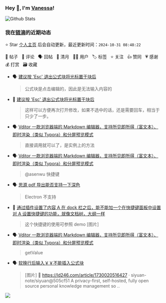 ### Hey 👋, I'm [Vanessa](http://vanessa.b3log.org/)!

![Github Stats](https://github-readme-stats.vercel.app/api?username=Vanessa219&show_icons=true)

<!--events start -->

### 我在[链滴](https://ld246.com)的近期动态

⭐️ Star [个人主页](https://github.com/Vanessa219/Vanessa219) 后会自动更新，最近更新时间：`2024-10-31 08:48:22`

📝 帖子 &nbsp; 💬 评论 &nbsp; 🗣 回帖 &nbsp; 🌙 清月 &nbsp; 👨‍💻 用户 &nbsp; 🏷️ 标签 &nbsp; ⭐️ 关注 &nbsp; 👍 赞同 &nbsp; 💗 感谢 &nbsp; 💰 打赏 &nbsp; 🗃 收藏

* 🗣 [建议按 'Esc' 退出公式块将光标置于块后](https://ld246.com/article/1730263684341/comment/1730306118051#comments)

  > 公式块是点击编辑的，因此是无法输入内容的
* 💬 [建议按 'Esc' 退出公式块将光标置于块后](https://ld246.com/article/1730263684341/comment/1730301885297#comments)

  > 这样可以方便再次打开修改，如果不选中的话，还是需要回车，相当于只少了一步。
* 🗣 [Vditor 一款浏览器端的 Markdown 编辑器，支持所见即所得（富文本）、即时渲染（类似 Typora）和分屏预览模式](https://ld246.com/article/1549638745630/comment/1730289257434#comments)

  > 直接调用就可以了，是实例上的方法
* 🗣 [Vditor 一款浏览器端的 Markdown 编辑器，支持所见即所得（富文本）、即时渲染（类似 Typora）和分屏预览模式](https://ld246.com/article/1549638745630/comment/1728960156710#comments)

  > @asenwu 快捷键
* 🗣 [思源 pdf 导出能否支持一下深色](https://ld246.com/article/1730199161143/comment/1730200249245#comments)

  > Electron 不支持
* 💬 [通过插件设置了内容 A 在 dock 栏之后，能不能加一个在快捷键面板中设置对 A 设置快捷键的功能，就像文档树，大纲一样](https://ld246.com/article/1730206714275/comment/1730250345541#comments)

  > 这个快捷键的使用可参照 demo [图片]
* 🗣 [Vditor 一款浏览器端的 Markdown 编辑器，支持所见即所得（富文本）、即时渲染（类似 Typora）和分屏预览模式](https://ld246.com/article/1549638745630/comment/1730190088421#comments)

  > getValue
* 🗣 [软换行后输入￥￥不能插入公式块](https://ld246.com/article/1730020516427/comment/1730020723593#comments)

  > [图片] :art: https://ld246.com/article/1730020516427 · siyuan-note/siyuan@505cf51 A privacy-first, self-hosted, fully open source personal knowledge management so ..


<!--events end -->

<a title="Hits" target="_blank" href="https://github.com/Vanessa219/Vanessa219"><img src="https://hits.b3log.org/Vanessa219/Vanessa219.svg"></a>
